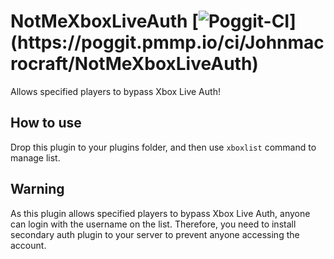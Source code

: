 # NotMeXboxLiveAuth [![Poggit-CI](https://poggit.pmmp.io/ci.badge/Johnmacrocraft/NotMeXboxLiveAuth/~)](https://poggit.pmmp.io/ci/Johnmacrocraft/NotMeXboxLiveAuth)
Allows specified players to bypass Xbox Live Auth!

## How to use
Drop this plugin to your plugins folder, and then use `xboxlist` command to manage list.

## Warning
As this plugin allows specified players to bypass Xbox Live Auth, anyone can login with the username on the list. Therefore, you need to install secondary auth plugin to your server to prevent anyone accessing the account.
